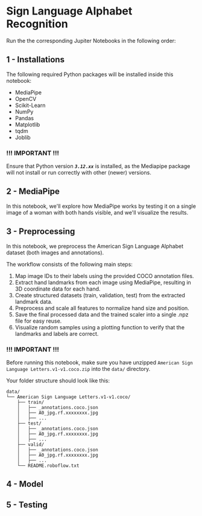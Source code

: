 # Sign Language Alphabet Recognition
Run the the corresponding Jupiter Notebooks in the following order:

## 1 - Installations
The following required Python packages will be installed inside this notebook:
- MediaPipe
- OpenCV
- Scikit-Learn
- NumPy
- Pandas
- Matplotlib
- tqdm
- Joblib


### **!!! IMPORTANT !!!**
Ensure that Python version ***``3.12.xx``*** is installed, as the Mediapipe package will not install or run correctly with other (newer) versions.


## 2 - MediaPipe
In this notebook, we'll explore how MediaPipe works by testing it on a single image of a woman with both hands visible, and we'll visualize the results.


## 3 - Preprocessing
In this notebook, we preprocess the American Sign Language Alphabet dataset (both images and annotations).

The workflow consists of the following main steps:
1. Map image IDs to their labels using the provided COCO annotation files.
2. Extract hand landmarks from each image using MediaPipe, resulting in 3D coordinate data for each hand.
3. Create structured datasets (train, validation, test) from the extracted landmark data.
4. Preprocess and scale all features to normalize hand size and position.
5. Save the final processed data and the trained scaler into a single .npz file for easy reuse.
6. Visualize random samples using a plotting function to verify that the landmarks and labels are correct.


### **!!! IMPORTANT !!!**
Before running this notebook, make sure you have unzipped
``American Sign Language Letters.v1-v1.coco.zip`` into the ``data/`` directory.

Your folder structure should look like this:

```
data/
└── American Sign Language Letters.v1-v1.coco/
    ├── train/
    │   ├── _annotations.coco.json
    │   ├── A0_jpg.rf.xxxxxxxx.jpg
    │   ├── ...
    ├── test/
    │   ├── _annotations.coco.json
    │   ├── A0_jpg.rf.xxxxxxxx.jpg
    │   ├── ...
    ├── valid/
    │   ├── _annotations.coco.json
    │   ├── A0_jpg.rf.xxxxxxxx.jpg
    │   ├── ...
    └── README.roboflow.txt
```


## 4 - Model


## 5 - Testing

